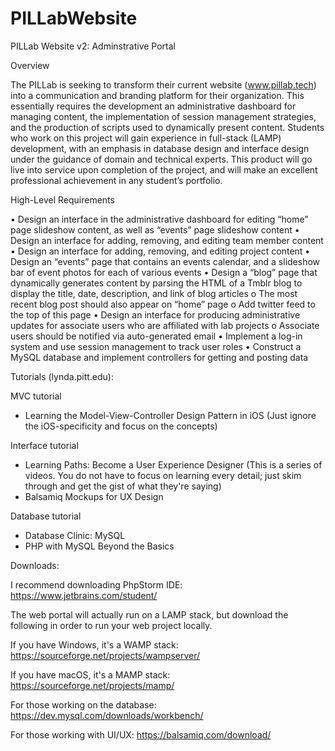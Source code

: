 # PILLabWebsite
PILLab Website v2: Adminstrative Portal

Overview

The PILLab is seeking to transform their current website (www.pillab.tech) into a communication and branding platform for their organization. This essentially requires the development an administrative dashboard for managing content, the implementation of session management strategies, and the production of scripts used to dynamically present content. Students who work on this project will gain experience in full-stack (LAMP) development, with an emphasis in database design and interface design under the guidance of domain and technical experts. This product will go live into service upon completion of the project, and will make an excellent professional achievement in any student’s portfolio.

High-Level Requirements

• Design an interface in the administrative dashboard for editing “home” page slideshow content, as well as “events” page slideshow content
• Design an interface for adding, removing, and editing team member content
• Design an interface for adding, removing, and editing project content
• Design an “events” page that contains an events calendar, and a slideshow bar of event photos for each of various events
• Design a “blog” page that dynamically generates content by parsing the HTML of a Tmblr blog to display the title, date, description, and link of blog articles
	o The most recent blog post should also appear on “home” page
	o Add twitter feed to the top of this page
• Design an interface for producing administrative updates for associate users who are affiliated with lab projects
	o Associate users should be notified via auto-generated email
• Implement a log-in system and use session management to track user roles
• Construct a MySQL database and implement controllers for getting and posting data


Tutorials (lynda.pitt.edu):

MVC tutorial
* Learning the Model-View-Controller Design Pattern in iOS (Just ignore the iOS-specificity and focus on the concepts)

Interface tutorial
* Learning Paths: Become a User Experience Designer (This is a series of videos. You do not have to focus on learning every detail; just skim through and get the gist of what they're saying)
* Balsamiq Mockups for UX Design

Database tutorial
* Database Clinic: MySQL
* PHP with MySQL Beyond the Basics

Downloads:

I recommend downloading PhpStorm IDE:
https://www.jetbrains.com/student/

The web portal will actually run on a LAMP stack, but download the following in order to run your web project locally. 

If you have Windows, it's a WAMP stack:
https://sourceforge.net/projects/wampserver/

If you have macOS, it's a MAMP stack:
https://sourceforge.net/projects/mamp/

For those working on the database:
https://dev.mysql.com/downloads/workbench/

For those working with UI/UX: 
https://balsamiq.com/download/
